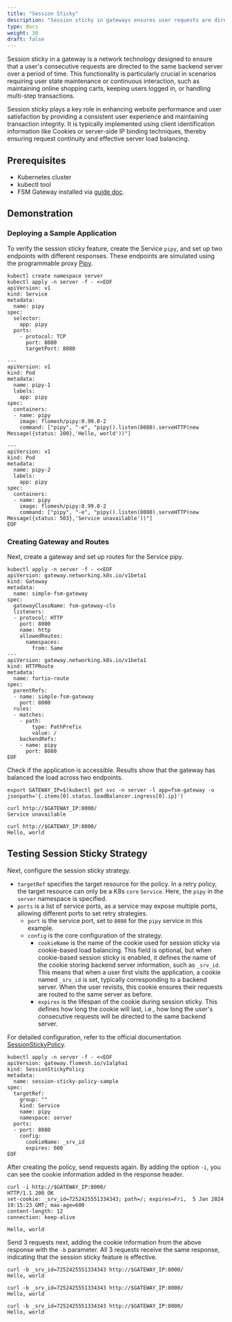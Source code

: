 ```yaml
---
title: "Session Sticky"
description: "Session sticky in gateways ensures user requests are directed to the same server, enhancing user experience and transaction integrity, typically implemented using cookies."
type: docs
weight: 30
draft: false
---
```


Session sticky in a gateway is a network technology designed to ensure that a user's consecutive requests are directed to the same backend server over a period of time. This functionality is particularly crucial in scenarios requiring user state maintenance or continuous interaction, such as maintaining online shopping carts, keeping users logged in, or handling multi-step transactions.

Session sticky plays a key role in enhancing website performance and user satisfaction by providing a consistent user experience and maintaining transaction integrity. It is typically implemented using client identification information like Cookies or server-side IP binding techniques, thereby ensuring request continuity and effective server load balancing.

## Prerequisites

- Kubernetes cluster
- kubectl tool
- FSM Gateway installed via [guide doc](/guides/traffic_management/ingress/fsm_gateway/installation).

## Demonstration

### Deploying a Sample Application

To verify the session sticky feature, create the Service `pipy`, and set up two endpoints with different responses. These endpoints are simulated using the programmable proxy [Pipy](https://github.com/flomesh-io/pipy).

```shell
kubectl create namespace server
kubectl apply -n server -f - <<EOF
apiVersion: v1
kind: Service
metadata:
  name: pipy
spec:
  selector:
    app: pipy
  ports:
    - protocol: TCP
      port: 8080
      targetPort: 8080

---
apiVersion: v1
kind: Pod
metadata:
  name: pipy-1
  labels:
    app: pipy
spec:
  containers:
  - name: pipy
    image: flomesh/pipy:0.99.0-2
    command: ["pipy", "-e", "pipy().listen(8080).serveHTTP(new Message({status: 200},'Hello, world'))"]

---
apiVersion: v1
kind: Pod
metadata:
  name: pipy-2
  labels:
    app: pipy
spec:
  containers:
  - name: pipy
    image: flomesh/pipy:0.99.0-2
    command: ["pipy", "-e", "pipy().listen(8080).serveHTTP(new Message({status: 503},'Service unavailable'))"]
EOF
```

### Creating Gateway and Routes

Next, create a gateway and set up routes for the Service pipy.

```shell
kubectl apply -n server -f - <<EOF
apiVersion: gateway.networking.k8s.io/v1beta1
kind: Gateway
metadata:
  name: simple-fsm-gateway
spec:
  gatewayClassName: fsm-gateway-cls
  listeners:
  - protocol: HTTP
    port: 8000
    name: http
    allowedRoutes:
      namespaces:
        from: Same
---
apiVersion: gateway.networking.k8s.io/v1beta1
kind: HTTPRoute
metadata:
  name: fortio-route
spec:
  parentRefs:
  - name: simple-fsm-gateway
    port: 8000
  rules:
  - matches:
    - path:
        type: PathPrefix
        value: /
    backendRefs:
    - name: pipy
      port: 8080
EOF
```

Check if the application is accessible. Results show that the gateway has balanced the load across two endpoints.

```shell
export GATEWAY_IP=$(kubectl get svc -n server -l app=fsm-gateway -o jsonpath='{.items[0].status.loadBalancer.ingress[0].ip}')

curl http://$GATEWAY_IP:8000/
Service unavailable

curl http://$GATEWAY_IP:8000/
Hello, world
```

## Testing Session Sticky Strategy

Next, configure the session sticky strategy.

- `targetRef` specifies the target resource for the policy. In a retry policy, the target resource can only be a K8s `core` `Service`. Here, the `pipy` in the `server` namespace is specified.
- `ports` is a list of service ports, as a service may expose multiple ports, allowing different ports to set retry strategies.
	- `port` is the service port, set to `8080` for the `pipy` service in this example.
	- `config` is the core configuration of the strategy.
		- `cookieName` is the name of the cookie used for session sticky via cookie-based load balancing. This field is optional, but when cookie-based session sticky is enabled, it defines the name of the cookie storing backend server information, such as `_srv_id`. This means that when a user first visits the application, a cookie named `_srv_id` is set, typically corresponding to a backend server. When the user revisits, this cookie ensures their requests are routed to the same server as before.
		- `expires` is the lifespan of the cookie during session sticky. This defines how long the cookie will last, i.e., how long the user's consecutive requests will be directed to the same backend server.

For detailed configuration, refer to the official documentation [SessionStickyPolicy](https://fsm-docs.flomesh.io/api_reference/policyattachment/v1alpha1/#gateway.flomesh.io/v1alpha1.SessionStickyPolicy).

```shell
kubectl apply -n server -f - <<EOF
apiVersion: gateway.flomesh.io/v1alpha1
kind: SessionStickyPolicy
metadata:
  name: session-sticky-policy-sample
spec:
  targetRef:
    group: ""
    kind: Service
    name: pipy
    namespace: server
  ports:
  - port: 8080
    config:
      cookieName: _srv_id
      expires: 600
EOF
```

After creating the policy, send requests again. By adding the option `-i`, you can see the cookie information added in the response header.

```shell
curl -i http://$GATEWAY_IP:8000/
HTTP/1.1 200 OK
set-cookie: _srv_id=7252425551334343; path=/; expires=Fri,  5 Jan 2024 19:15:23 GMT; max-age=600
content-length: 12
connection: keep-alive

Hello, world
```

Send 3 requests next, adding the cookie information from the above response with the `-b` parameter. All 3 requests receive the same response, indicating that the session sticky feature is effective.

```shell
curl -b _srv_id=7252425551334343 http://$GATEWAY_IP:8000/
Hello, world

curl -b _srv_id=7252425551334343 http://$GATEWAY_IP:8000/
Hello, world

curl -b _srv_id=7252425551334343 http://$GATEWAY_IP:8000/
Hello, world
```
